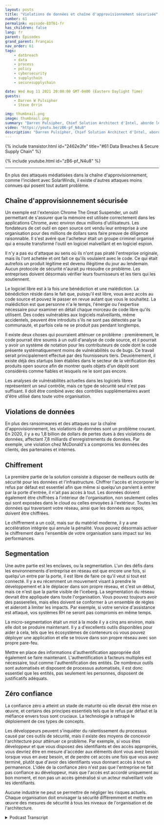 ```yaml
---
layout: posts
title: "Violations de données et chaîne d'approvisionnement sécurisée"
number: 61
permalink: episode-EDT61-fr
has_children: false
lang: fr
parent: Épisodes
grand_parent: Français
nav_order: 61
tags:
    - datbreach
    - data
    - process
    - policy
    - cybersecurity
    - supplychain
    - securesupplychain

date: Wed Aug 11 2021 20:00:00 GMT-0400 (Eastern Daylight Time)
guests:
    - Darren W Pulsipher
    - Steve Orrin

img: thumbnail.png
image: thumbnail.png
summary: "Darren Pulsipher, Chief Solution Architect d'Intel, aborde les violations de données et la chaîne d'approvisionnement sécurisée avec l'invité régulier Steve Orrin, CTO d'Intel, pour le secteur fédéral."
video: "https://youtu.be/zB6-pf_N4u8"
description: "Darren Pulsipher, Chief Solution Architect d'Intel, aborde les violations de données et la chaîne d'approvisionnement sécurisée avec l'invité régulier Steve Orrin, CTO d'Intel, pour le secteur fédéral."
---
```


<div>
{% include transistor.html id="2462e3fe" title="#61 Data Breaches & Secure Supply Chain" %}

{% include youtube.html id="zB6-pf_N4u8" %}
</div>

---

En plus des attaques médiatisées dans la chaîne d'approvisionnement, comme l'incident avec SolarWinds, il existe d'autres attaques moins connues qui posent tout autant problème.

## Chaîne d'approvisionnement sécurisée

Un exemple est l'extension Chrome The Great Suspender, un outil permettant de s'assurer que la mémoire est utilisée correctement dans les applications Chrome, avec environ deux millions d'utilisateurs. Les fondateurs de cet outil en open source ont vendu leur entreprise à une organisation pour des millions de dollars sans faire preuve de diligence raisonnable. Il s'est avéré que l'acheteur était un groupe criminel organisé qui a ensuite transformé l'outil en logiciel malveillant et en logiciel espion.

Il n'y a pas eu d'attaque au sens où ils n'ont pas piraté l'entreprise originale, mais ils l'ont achetée et ont fait ce qu'ils voulaient avec le code. Ce qui était autrefois un produit légitime est devenu illégitime du jour au lendemain. Aucun protocole de sécurité n'aurait pu résoudre ce problème. Les entreprises doivent désormais vérifier leurs fournisseurs et les tiers qui les soutiennent.

Le logiciel libre est à la fois une bénédiction et une malédiction. La bénédiction réside dans le fait que, puisqu'il est libre, vous avez accès au code source et pouvez le passer en revue autant que vous le souhaitez. La malédiction est que personne n'a le temps, l'énergie ou l'expertise nécessaire pour examiner en détail chaque morceau de code libre qu'ils utilisent. Des codes vulnérables aux logiciels malveillants, même accidentels, peuvent être introduits s'ils ne sont pas détectés par la communauté, et parfois cela ne se produit pas pendant longtemps.

Il existe deux choses qui pourraient atténuer ce problème : premièrement, le code pourrait être soumis à un outil d'analyse de code source, et il pourrait y avoir un système de notation pour les contributeurs de code dont le code présente systématiquement moins de vulnérabilités ou de bugs. Ce travail serait principalement effectué par des fournisseurs tiers. Deuxièmement, il existe déjà des startups bien établies dans le secteur de la vérification des produits open source afin de montrer quels objets d'un dépôt sont considérés comme fiables et lesquels ne le sont pas encore.

Les analyses de vulnérabilités actuelles dans les logiciels libres représentent un seul contrôle, mais ce type de sécurité seul n'est pas suffisant. Il doit être combiné avec des contrôles supplémentaires avant d'être utilisé dans toute votre organisation.

## Violations de données

En plus des ransomwares et des attaques sur la chaîne d'approvisionnement, les violations de données sont un problème courant. En 2020, il y a eu 1,8 billion de dollars de pertes dues à des violations de données, affectant 7,8 milliards d'enregistrements de données. Par exemple, une violation chez McDonald's a compromis les données des clients, des partenaires et internes.

## Chiffrement

La première partie de la solution consiste à disposer de meilleurs outils de sécurité pour les données et l'infrastructure. Chiffrer l'accès et incorporer le refus par défaut est essentiel afin que même si quelqu'un parvient à entrer par la porte d'entrée, il n'ait pas accès à tout. Les données doivent également être chiffrées à l'intérieur de l'organisation, non seulement celles qui sont exposées dans le cloud ou celles envoyées à l'extérieur. Toutes les données qui traversent votre réseau, ainsi que les données au repos, doivent être chiffrées.

Le chiffrement a un coût, mais sur du matériel moderne, il y a une accélération intégrée qui annule la pénalité. Vous pouvez désormais activer le chiffrement dans l'ensemble de votre organisation sans impact sur les performances.

## Segmentation

Une autre partie est les enclaves, ou la segmentation. L'un des défis dans les environnements d'entreprise en réseau est que encore une fois, si quelqu'un entre par la porte, il est libre de faire ce qu'il veut si tout est connecté. Il y a eu récemment un mouvement visant à prendre le développement et à le déplacer dans son propre réseau, et c'est un début, mais ce n'est que la partie visible de l'iceberg. La segmentation du réseau devrait être appliquée dans toute l'organisation. Vous pouvez toujours avoir des passerelles, mais elles doivent se conformer à un ensemble de règles et aideront à limiter les impacts. Par exemple, si votre service d'assistance est attaqué, vos systèmes RH ne seront pas compromis en même temps.

La micro-segmentation était un mot à la mode il y a cinq ans environ, mais elle doit se produire maintenant. Il y a d'excellents outils disponibles pour aider à cela, tels que les écosystèmes de conteneurs où vous pouvez déployer une application et elle se trouve dans son propre réseau avec son propre pare-feu.

Mettre en place des informations d'authentification appropriée doit également se faire maintenant. L'authentification à facteurs multiples est nécessaire, tout comme l'authentification des entités. De nombreux outils sont automatisés et disposent de processus automatisés, il est donc essentiel que les entités, pas seulement les personnes, disposent de justificatifs adéquats.

## Zéro confiance

La confiance zéro a atteint un stade de maturité où elle devrait être mise en œuvre, et certains des principes essentiels tels que le refus par défaut et la méfiance envers tous sont cruciaux. La technologie a rattrapé le déploiement de ces types de concepts.

Les développeurs peuvent s'inquiéter du ralentissement du processus causé par ces outils de sécurité, mais il existe des moyens de concevoir l'architecture pour atténuer ce problème. Par exemple, si vous êtes développeur et que vous disposez des identifiants et des accès appropriés, vous devriez être en mesure d'accéder aux éléments dont vous avez besoin lorsque vous en avez besoin, et de perdre cet accès une fois que vous avez terminé, plutôt que d'avoir des identifiants vous donnant accès à tout en permanence. L'idée de la confiance zéro n'est pas que l'entreprise ne fait pas confiance au développeur, mais que l'accès est accordé uniquement au bon moment, et non pas un accès généralisé si un acteur malveillant vole les identifiants.

Aucune industrie ne peut se permettre de négliger les risques actuels. Chaque organisation doit envisager la sécurité différemment et mettre en œuvre des mesures de sécurité à tous les niveaux de l'organisation et de l'architecture.



<details>
<summary> Podcast Transcript </summary>

<p></p>

</details>
